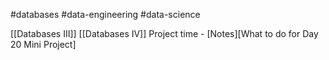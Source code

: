 #databases #data-engineering #data-science 

[[Databases III]]
[[Databases IV]]
Project time - [Notes][What to do for Day 20 Mini Project]